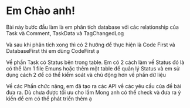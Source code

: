 ﻿# Em Chào anh!
Bài này bước đầu làm là em phân tích database với các relationship của Task và Comment, TaskData và  TagChangedLog

Và sau khi phân tích xong thì có 2 hướng để thực hiện là Code First và DatabaseFirst thì em dùng CodeFirst ạ

Về phần Task có Status bên trong table. Em có 2 cách làm về Status đó là có thể làm 1 file Emuns hoặc thêm một table để quản lý Status
và em sử dụng cách 2 để có thể kiểm soát và chủ động hơn về phần dữ liệu


Về các Phần chức năng, em đã tạo ra các API về các yêu cầu của đề bài đưa ra. Dù chưa được tối ưu cho lắm 
Mong anh có thể check và đưa ra ý kiến để em có thể phát triển thêm ạ